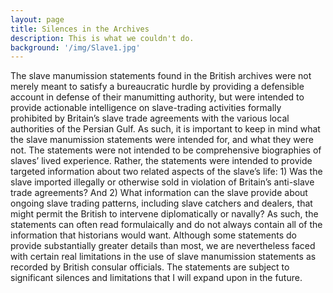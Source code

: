 ```yaml
---
layout: page
title: Silences in the Archives
description: This is what we couldn't do.
background: '/img/Slave1.jpg'
---
```


The slave manumission statements found in the British archives were not merely meant to satisfy a bureaucratic hurdle by providing a defensible account in defense of their manumitting authority, but were intended to provide actionable intelligence on slave-trading activities formally prohibited by Britain’s slave trade agreements with the various local authorities of the Persian Gulf. As such, it is important to keep in mind what the slave manumission statements were intended for, and what they were not. The statements were not intended to be comprehensive biographies of slaves’ lived experience. Rather, the statements were intended to provide targeted information about two related aspects of the slave’s life: 1) Was the slave imported illegally or otherwise sold in violation of Britain’s anti-slave trade agreements? And 2) What information can the slave provide about ongoing slave trading patterns, including slave catchers and dealers, that might permit the British to intervene diplomatically or navally? As such, the statements can often read formulaically and do not always contain all of the information that historians would want. Although some statements do provide substantially greater details than most, we are nevertheless faced with certain real limitations in the use of slave manumission statements as recorded by British consular officials. The statements are subject to significant silences and limitations that I will expand upon in the future. 
